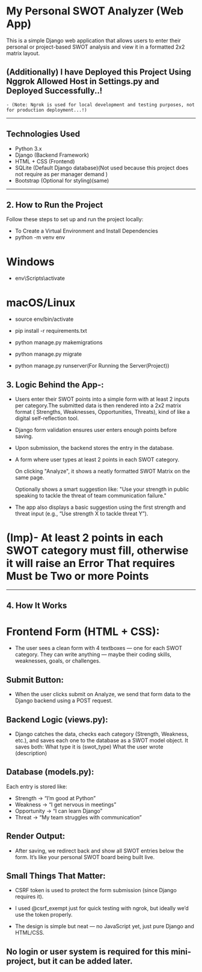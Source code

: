 # My Personal SWOT Analyzer (Web App)

This is a simple Django web application that allows users to enter their personal or project-based SWOT analysis and view it in a formatted 2x2 matrix layout.

##  (Additionally) I have Deployed this Project Using Nggrok Allowed Host in Settings.py and Deployed Successfully..!
    - (Note: Ngrok is used for local development and testing purposes, not for production deployment...!)

---
##  Technologies Used
- Python 3.x
- Django (Backend Framework)
- HTML + CSS (Frontend)
- SQLite (Default Django database)(Not used because this project does not require as per manager demand )
- Bootstrap (Optional for styling)(same)

---

## 2.  How to Run the Project

Follow these steps to set up and run the project locally:

- To Create a Virtual Environment and Install Dependencies
- python -m venv env
# Windows
- env\Scripts\activate
# macOS/Linux
- source env/bin/activate

- pip install -r requirements.txt

- python manage.py makemigrations
- python manage.py migrate 


- python manage.py runserver(For Running the Server(Project))


## 3. Logic Behind the App-:

- Users enter their SWOT points into a simple form with at least 2 inputs per category.The submitted data is then rendered into a 2x2 matrix format     ( Strengths, Weaknesses, Opportunities, Threats), kind of like a digital self-reflection tool.

- Django form validation ensures user enters enough points before saving.

- Upon submission, the backend stores the entry in the database.

- A form where user types at least 2 points in each SWOT category.

  On clicking "Analyze", it shows a neatly formatted SWOT Matrix on the same page.

  Optionally shows a smart suggestion like:
  "Use your strength in public speaking to tackle the threat of team communication failure."

- The app also displays a basic suggestion using the first strength and threat input (e.g., “Use strength X to tackle threat Y”).

# (Imp)- At least 2 points in each SWOT category must fill, otherwise it will raise an Error That requires Must be Two or more Points

---

## 4. How It Works

# Frontend Form (HTML + CSS):
- The user sees a clean form with 4 textboxes — one for each SWOT category. They can write anything — maybe their coding skills, weaknesses, goals, or challenges.

## Submit Button:
- When the user clicks submit on Analyze, we send that form data to the Django backend using a POST request.

## Backend Logic (views.py):
- Django catches the data, checks each category (Strength, Weakness, etc.), and saves each one to the database as a SWOT model object.
  It saves both:
  What type it is (swot_type)
  What the user wrote (description)

## Database (models.py):
  Each entry is stored like:
  - Strength → “I’m good at Python”
  - Weakness → “I get nervous in meetings”
  - Opportunity → “I can learn Django”
  - Threat → “My team struggles with communication”

## Render Output:
- After saving, we redirect back and show all SWOT entries below the form. It’s like your personal SWOT board being built live.

## Small Things That Matter:
- CSRF token is used to protect the form submission (since Django requires it).

- I used @csrf_exempt just for quick testing with ngrok, but ideally we’d use the token properly.

- The design is simple but neat — no JavaScript yet, just pure Django and HTML/CSS.


##  No login or user system is required for this mini-project, but it can be added later.

